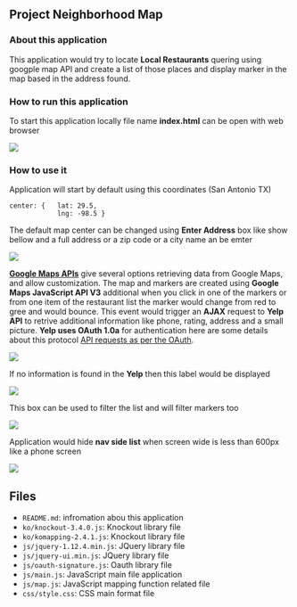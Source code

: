 ## Project Neighborhood Map

### About this application

This application would try to locate **Local Restaurants** quering using googple map API and create a list of those places and display marker in the map based in the address found.

### How to run this application

To start this application locally file name **index.html** can be open with web browser

![](https://github.com/icisner/icisner.github.io/blob/master/img/Info_marker3.PNG)

### How to use it

Application will start by default using this coordinates (San Antonio TX)

```
center: {   lat: 29.5,
            lng: -98.5 }
```

The default map center can be changed using **Enter Address** box like show bellow and a full address
or a zip code or a city name an be emter

![](https://github.com/icisner/icisner.github.io/blob/master/img/Address_pic.PNG)

[**Google Maps APIs**](https://developers.google.com/maps/faq#whatis) give several options retrieving data from Google Maps, and allow customization. The map and markers are created using **Google Maps JavaScript API V3** additional when you click in one of the markers or from one item of the restaurant list the marker would change from red to gree and would bounce. This event would trigger an **AJAX** request to **Yelp API** to retrive additional information like phone, rating, address and a small picture. **Yelp uses OAuth 1.0a** for authentication here are some details about this protocol  [API requests as per the OAuth](https://www.yelp.com/developers/documentation/v2/authentication).

![](https://github.com/icisner/icisner.github.io/blob/master/img/Info_marker1.PNG)

If no information is found in the **Yelp** then this label would be displayed

![](https://github.com/icisner/icisner.github.io/blob/master/img/Info_marker2.PNG)

This box can be used to filter the list and will filter markers too

![](https://github.com/icisner/icisner.github.io/blob/master/img/Filter.PNG)

Application would hide **nav side list** when screen wide is less than 600px like a phone
screen 

![](https://github.com/icisner/icisner.github.io/blob/master/img/map_LT600px.PNG)

## Files

- `README.md`: infromation abou this application
- `ko/knockout-3.4.0.js`: Knockout library file
- `ko/komapping-2.4.1.js`: Knockout library file
- `js/jquery-1.12.4.min.js`: JQuery library file
- `js/jquery-ui.min.js`: JQuery library file
- `js/oauth-signature.js`: Oauth library file
- `js/main.js`: JavaScript main file application 
- `js/map.js`: JavaScript mapping function related file
- `css/style.css`: CSS main format file
